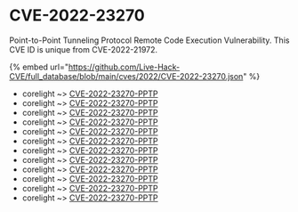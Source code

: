 # CVE-2022-23270

Point-to-Point Tunneling Protocol Remote Code Execution Vulnerability. This CVE ID is unique from CVE-2022-21972.

{% embed url="https://github.com/Live-Hack-CVE/full_database/blob/main/cves/2022/CVE-2022-23270.json" %}


* corelight ~> [CVE-2022-23270-PPTP](https://www.alice-snow.ru/2022/database/cve-2022-23270/cve-2022-23270-pptp-corelight)
* corelight ~> [CVE-2022-23270-PPTP](https://www.alice-snow.ru/2022/database/cve-2022-23270/cve-2022-23270-pptp-corelight)
* corelight ~> [CVE-2022-23270-PPTP](https://www.alice-snow.ru/2022/database/cve-2022-23270/cve-2022-23270-pptp-corelight)
* corelight ~> [CVE-2022-23270-PPTP](https://www.alice-snow.ru/2022/database/cve-2022-23270/cve-2022-23270-pptp-corelight)
* corelight ~> [CVE-2022-23270-PPTP](https://www.alice-snow.ru/2022/database/cve-2022-23270/cve-2022-23270-pptp-corelight)
* corelight ~> [CVE-2022-23270-PPTP](https://www.alice-snow.ru/2022/database/cve-2022-23270/cve-2022-23270-pptp-corelight)
* corelight ~> [CVE-2022-23270-PPTP](https://www.alice-snow.ru/2022/database/cve-2022-23270/cve-2022-23270-pptp-corelight)
* corelight ~> [CVE-2022-23270-PPTP](https://www.alice-snow.ru/2022/database/cve-2022-23270/cve-2022-23270-pptp-corelight)
* corelight ~> [CVE-2022-23270-PPTP](https://www.alice-snow.ru/2022/database/cve-2022-23270/cve-2022-23270-pptp-corelight)
* corelight ~> [CVE-2022-23270-PPTP](https://www.alice-snow.ru/2022/database/cve-2022-23270/cve-2022-23270-pptp-corelight)
* corelight ~> [CVE-2022-23270-PPTP](https://www.alice-snow.ru/2022/database/cve-2022-23270/cve-2022-23270-pptp-corelight)
* corelight ~> [CVE-2022-23270-PPTP](https://www.alice-snow.ru/2022/database/cve-2022-23270/cve-2022-23270-pptp-corelight)